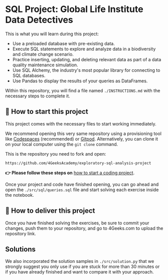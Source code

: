 <!-- hide -->
# SQL Project: Global Life Institute Data Detectives
<!-- endhide -->

This is what you will learn during this project:

- Use a preloaded database with pre-existing data.
- Execute SQL statements to explore and analyze data in a biodiversity and climate change scenario.
- Practice inserting, updating, and deleting relevant data as part of a data quality maintenance simulation.
- Use SQL Alchemy, the industry's most popular library for connecting to SQL databases.
- Use Pandas to display the results of your queries as DataFrames.

Within this repository, you will find a file named `./INSTRUCTIONS.md` with the necessary steps to complete it.

<how-to-start saas="false" withBanner="false">
  
## 🌱 How to start this project

This project comes with the necessary files to start working immediately.

We recommend opening this very same repository using a provisioning tool like [Codespaces](https://4geeks.com/lesson/what-is-github-codespaces) (recommended) or [Gitpod](https://4geeks.com/lesson/how-to-use-gitpod). Alternatively, you can clone it on your local computer using the `git clone` command. 

This is the repository you need to fork and open:

```text
https://github.com/4GeeksAcademy/exploratory-sql-analysis-project
```

**👉 Please follow these steps on** [how to start a coding project](https://4geeks.com/lesson/how-to-start-a-project).

Once your project and code have finished opening, you can go ahead and open the `./src/sql/queries.sql` file and start solving each exercise inside the notebook.

</how-to-start>

## 🚛 How to deliver this project

Once you have finished solving the exercises, be sure to commit your changes, push them to your repository, and go to 4Geeks.com to upload the repository link.

## Solutions

We also incorporated the solution samples in `./src/solution.py` that we strongly suggest you only use if you are stuck for more than 30 minutes or if you have already finished and want to compare it with your approach.
